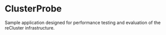 # ClusterProbe
Sample application designed for performance testing and evaluation of the reCluster infrastructure.
